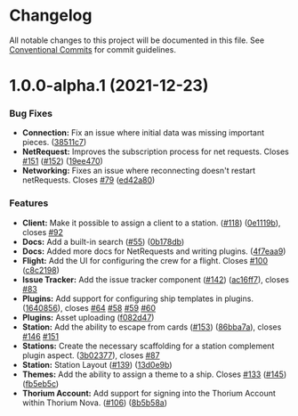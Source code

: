 # Changelog

All notable changes to this project will be documented in this file. See
[Conventional Commits](https://conventionalcommits.org) for commit guidelines.

# 1.0.0-alpha.1 (2021-12-23)


### Bug Fixes

* **Connection:** Fix an issue where initial data was missing important pieces. ([38511c7](https://github.com/Thorium-Sim/thorium-nova/commit/38511c7fe72539adab313d1f9484c42c338a9b75))
* **NetRequest:** Improves the subscription process for net requests. Closes [#151](https://github.com/Thorium-Sim/thorium-nova/issues/151) ([#152](https://github.com/Thorium-Sim/thorium-nova/issues/152)) ([19ee470](https://github.com/Thorium-Sim/thorium-nova/commit/19ee470f95eb85abe9c31f152c6144800ae92e9c))
* **Networking:** Fixes an issue where reconnecting doesn't restart netRequests. Closes [#79](https://github.com/Thorium-Sim/thorium-nova/issues/79) ([ed42a80](https://github.com/Thorium-Sim/thorium-nova/commit/ed42a806a2b22783ecb4c615b6708f9f6eb060e6))


### Features

* **Client:** Make it possible to assign a client to a station. ([#118](https://github.com/Thorium-Sim/thorium-nova/issues/118)) ([0e1119b](https://github.com/Thorium-Sim/thorium-nova/commit/0e1119bfa59fab23be60315deda540191405081c)), closes [#92](https://github.com/Thorium-Sim/thorium-nova/issues/92)
* **Docs:** Add a built-in search ([#55](https://github.com/Thorium-Sim/thorium-nova/issues/55)) ([0b178db](https://github.com/Thorium-Sim/thorium-nova/commit/0b178db18de8af0952f6f6d303c80f752f430019))
* **Docs:** Added more docs for NetRequests and writing plugins. ([4f7eaa9](https://github.com/Thorium-Sim/thorium-nova/commit/4f7eaa94bcb4c08d91c61fdc1c564fbea291469d))
* **Flight:** Add the UI for configuring the crew for a flight. Closes [#100](https://github.com/Thorium-Sim/thorium-nova/issues/100) ([c8c2198](https://github.com/Thorium-Sim/thorium-nova/commit/c8c2198a8b123cd6e31d2ff82bacb38496abd7c1))
* **Issue Tracker:** Add the issue tracker component ([#142](https://github.com/Thorium-Sim/thorium-nova/issues/142)) ([ac16ff7](https://github.com/Thorium-Sim/thorium-nova/commit/ac16ff7cec4c585352b217f4500f9ae65993bfeb)), closes [#83](https://github.com/Thorium-Sim/thorium-nova/issues/83)
* **Plugins:** Add support for configuring ship templates in plugins. ([1640856](https://github.com/Thorium-Sim/thorium-nova/commit/16408560cb202e9a746db390aafc9f41df0daf5b)), closes [#64](https://github.com/Thorium-Sim/thorium-nova/issues/64) [#58](https://github.com/Thorium-Sim/thorium-nova/issues/58) [#59](https://github.com/Thorium-Sim/thorium-nova/issues/59) [#60](https://github.com/Thorium-Sim/thorium-nova/issues/60)
* **Plugins:** Asset uploading ([f082d47](https://github.com/Thorium-Sim/thorium-nova/commit/f082d47f51a8454e65ed2a726895639b2d6ca3f3))
* **Station:** Add the ability to escape from cards ([#153](https://github.com/Thorium-Sim/thorium-nova/issues/153)) ([86bba7a](https://github.com/Thorium-Sim/thorium-nova/commit/86bba7a5197c773f26c5ddd6eca24f9b04681f06)), closes [#146](https://github.com/Thorium-Sim/thorium-nova/issues/146) [#151](https://github.com/Thorium-Sim/thorium-nova/issues/151)
* **Stations:** Create the necessary scaffolding for a station complement plugin aspect. ([3b02377](https://github.com/Thorium-Sim/thorium-nova/commit/3b0237750a90669f2eb84543aa6fa3ce0a0c207e)), closes [#87](https://github.com/Thorium-Sim/thorium-nova/issues/87)
* **Station:** Station Layout ([#139](https://github.com/Thorium-Sim/thorium-nova/issues/139)) ([13d0e9b](https://github.com/Thorium-Sim/thorium-nova/commit/13d0e9b070b80213861f9d0bcb43ad7feccccac6))
* **Themes:** Add the ability to assign a theme to a ship. Closes [#133](https://github.com/Thorium-Sim/thorium-nova/issues/133) ([#145](https://github.com/Thorium-Sim/thorium-nova/issues/145)) ([fb5eb5c](https://github.com/Thorium-Sim/thorium-nova/commit/fb5eb5cda3adddea02992547229b5a306d3b382d))
* **Thorium Account:** Add support for signing into the Thorium Account within Thorium Nova. ([#106](https://github.com/Thorium-Sim/thorium-nova/issues/106)) ([8b5b58a](https://github.com/Thorium-Sim/thorium-nova/commit/8b5b58abb4d7f6a3916353dcd0d0b334e36ca942))
